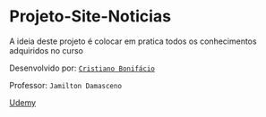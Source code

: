# Projeto-Site-Noticias
A ideia deste projeto é colocar em pratica todos os conhecimentos adquiridos no curso  































Desenvolvido por: [```Cristiano Bonifácio``` ](https://www.linkedin.com/in/prasempreweb/)  

Professor: ```Jamilton Damasceno```  

[Udemy](https://www.udemy.com/)  

